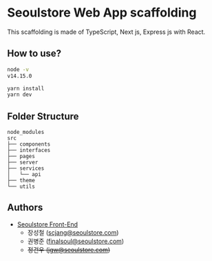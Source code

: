 # Seoulstore Web App scaffolding

This scaffolding is made of TypeScript, Next js, Express js with React.

## How to use?

```bash
node -v
v14.15.0

yarn install
yarn dev
```

## Folder Structure

```
node_modules
src
├── components
├── interfaces
├── pages
├── server
├── services
│   └── api
├── theme
└── utils
```

## Authors

- [Seoulstore Front-End](https://github.com/orgs/seoulstore/teams/frontend)
  - 장성철 (scjang@seoulstore.com)
  - 권병준 (finalsoul@seoulstore.com)
  - ~~정건우 (jgw@seoulstore.com)~~

